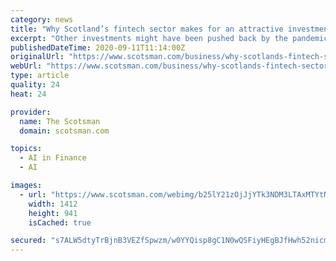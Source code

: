 ```yaml
---
category: news
title: "Why Scotland’s fintech sector makes for an attractive investment"
excerpt: "Other investments might have been pushed back by the pandemic but the fundamentals for fintech growth are strong in Scotland. There have been some really positive stories over the"
publishedDateTime: 2020-09-11T11:14:00Z
originalUrl: "https://www.scotsman.com/business/why-scotlands-fintech-sector-makes-attractive-investment-2968224?itm_source=parsely-api"
webUrl: "https://www.scotsman.com/business/why-scotlands-fintech-sector-makes-attractive-investment-2968224?itm_source=parsely-api"
type: article
quality: 24
heat: 24

provider:
  name: The Scotsman
  domain: scotsman.com

topics:
  - AI in Finance
  - AI

images:
  - url: "https://www.scotsman.com/webimg/b25lY21zOjJjYTk3NDM3LTAxMTYtNDg4Ny04ZmJkLWI3OGE1ZTEzNTg3YzpkZjQ1Yzk3NC1hNmYzLTRiNDYtOTc4My1jMGNiNjA0OTdkZDQ=.jpg"
    width: 1412
    height: 941
    isCached: true

secured: "s7ALW5dtyTrBjnB3VEZfSpwzm/w0YYQisp8gC1N0wQSFiyHEgBJfHwh52nicmJ91t2NMU+b7rPAkqMJsHsXqehgP0J87mWy3XlmKL1n3dy6nVLVTbeerMjfIKwpgtzVdMAgw4Mu84+3Lv8Va1kD2OIwKQuM2cauOLzUcqer+FUNxYNtH0YeNFkAKmVUSq9DZNvTu+OZFBys4kg4zAUQ1tWtVLXgnrd6+uLLXg5/a1yXXXz4JFJnIrA7ENifMmM85wpiJmet1CifDu9zfelLfJ9QTWGSB/lNrwW9r2OAr6pH3hpDx1o34Bkp4d4TscsHVEpO+C7pSmj4C5I8cniYUyGfHK2IUfD9Bp67QbRzBMX4=;C64Axem2rGYw8UMbvAIm+A=="
---
```


